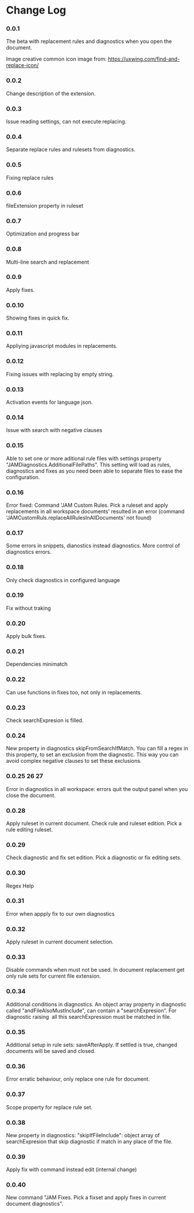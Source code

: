 # Change Log

### 0.0.1

The beta with replacement rules and diagnostics when you open the document.

Image creative common icon image from: https://uxwing.com/find-and-replace-icon/ 

### 0.0.2

Change description of the extension.

### 0.0.3

Issue reading settings, can not execute replacing.

### 0.0.4

Separate replace rules and rulesets from diagnostics.

### 0.0.5

Fixing replace rules

### 0.0.6

fileExtension property in ruleset

### 0.0.7

Optimization and progress bar

### 0.0.8

Multi-line search and replacement

### 0.0.9

Apply fixes.

### 0.0.10

Showing fixes in quick fix.

### 0.0.11

Appliying javascript modules in replacements.

### 0.0.12

Fixing issues with replacing by empty string.

### 0.0.13

Activation events for language json.

### 0.0.14

Issue with search with negative clauses

### 0.0.15

Able to set one or more aditional rule files with settings property "JAMDiagnostics.AdditionalFilePaths". This setting will load as rules, diagnostics and fixes as you need been able to separate files to ease the configuration.

### 0.0.16

Error fixed:
Command 'JAM Custom Rules. Pick a ruleset and apply replacements in all workspace documents' resulted in an error (command 'JAMCustomRuls.replaceAllRulesInAllDocuments' not found)

### 0.0.17

Some errors in snippets, dianostics instead diagnostics. More control of diagnostics errors.

### 0.0.18

Only check diagnostics in configured language

### 0.0.19

Fix without traking

### 0.0.20

Apply bulk fixes.

### 0.0.21

Dependencies minimatch

### 0.0.22

Can use functions in fixes too, not only in replacements.

### 0.0.23

Check searchExpresion is filled.

### 0.0.24

New property in diagnostics skipFromSearchIfMatch. You can fill a regex in this property, to set an exclusion from the diagnostic. This way you can avoid complex negative clauses to set these exclusions.

### 0.0.25 26 27

Error in diagnostics in all workspace: errors quit the output panel when you close the document.

### 0.0.28

Apply ruleset in current document. Check rule and ruleset edition. Pick a rule editing ruleset.

### 0.0.29

Check diagnostic and fix set edition. Pick a diagnostic or fix editing sets.

### 0.0.30

Regex Help

### 0.0.31

Error when appply fix to our own diagnostics

### 0.0.32

Apply ruleset in current document selection.

### 0.0.33

Disable commands when must not be used. In document replacement get only rule sets for current file extension.

### 0.0.34

Additional conditions in diagnostics. An object array property in diagnostic called "andFileAlsoMustInclude", can contain a "searchExpresion". For diagnostic raising  all this searchExpression must be matched in file.

### 0.0.35

Additional setup in rule sets: saveAfterApply. If settled is true, changed documents will be saved and closed.

### 0.0.36

Error erratic behaviour, only replace one rule for document.

### 0.0.37

Scope property for replace rule set.

### 0.0.38

New property in diagnostics: "skipIfFileInclude": object array of searchExpresion that skip diagnostic if match in any place of the file.

### 0.0.39

Apply fix with command instead edit (internal change)

### 0.0.40

New command "JAM Fixes. Pick a fixset and apply fixes in current document diagnostics".